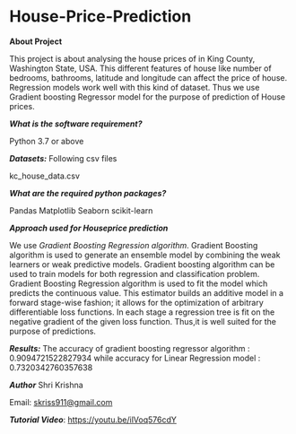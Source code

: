 # House-Price-Prediction
**About Project**

This project is about analysing the house prices of in King County, Washington State, USA. This different features of house like number of bedrooms, bathrooms, latitude and longitude can affect the price of house. Regression models work well with this kind of dataset. Thus we use Gradient boosting Regressor model for the purpose of prediction of House prices.


***What is the software requirement?***

Python 3.7 or above

***Datasets:*** Following csv files

kc_house_data.csv


***What are the required python packages?***

Pandas
Matplotlib
Seaborn
scikit-learn


***Approach used for Houseprice prediction***

We use *Gradient Boosting Regression algorithm*.
Gradient Boosting algorithm is used to generate an ensemble model by combining the weak learners or weak predictive models. Gradient boosting algorithm can be used to train models for both regression and classification problem. Gradient Boosting Regression algorithm is used to fit the model which predicts the continuous value.
This estimator builds an additive model in a forward stage-wise fashion; it allows for the optimization of arbitrary differentiable loss functions. In each stage a regression tree is fit on the negative gradient of the given loss function.
Thus,it is well suited for the purpose of predictions.


***Results:***
The accuracy of gradient boosting regressor algorithm : 0.9094721522827934 
while accuracy for Linear Regression model : 0.7320342760357638


***Author***
Shri Krishna

Email: skriss911@gmail.com


***Tutorial Video***:
https://youtu.be/ilVoq576cdY


